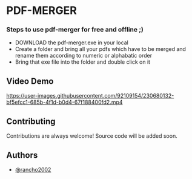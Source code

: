 
# PDF-MERGER

### Steps to use pdf-merger for free and offline ;)
* DOWNLOAD the pdf-merger.exe in your local
* Create a folder and bring all your pdfs which have to be merged and rename them according to numeric or alphabatic order
* Bring that exe file into the folder and double click on it

## Video Demo

https://user-images.githubusercontent.com/92109154/230680132-bf5efcc1-685b-4f1d-b0d4-67f188400fd2.mp4


## Contributing

Contributions are always welcome! Source code will be added soon.


## Authors

- [@rancho2002](https://www.github.com/rancho2002)

